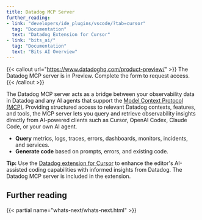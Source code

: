 ```yaml
---
title: Datadog MCP Server
further_reading:
- link: "developers/ide_plugins/vscode/?tab=cursor"
  tag: "Documentation"
  text: "Datadog Extension for Cursor"
- link: "bits_ai/"
  tag: "Documentation"
  text: "Bits AI Overview"
---
```


{{< callout url="https://www.datadoghq.com/product-preview/" >}}
The Datadog MCP server is in Preview. Complete the form to request access.
{{< /callout >}}

The Datadog MCP server acts as a bridge between your observability data in Datadog and any AI agents that support the [Model Context Protocol (MCP)][1]. Providing structured access to relevant Datadog contexts, features, and tools, the MCP server lets you query and retrieve observability insights directly from AI-powered clients such as Cursor, OpenAI Codex, Claude Code, or your own AI agent.

* **Query** metrics, logs, traces, errors, dashboards, monitors, incidents, and services​.
* **Generate code** based on prompts, errors, and existing code.

<div class="alert alert-info"><strong>Tip:</strong> Use the <a href="https://docs.datadoghq.com/developers/ide_plugins/vscode/?tab=cursor">Datadog extension for Cursor</a> to enhance the editor's AI-assisted coding capabilities with informed insights from Datadog. The Datadog MCP server is included in the extension.</div>

## Further reading

{{< partial name="whats-next/whats-next.html" >}}

[1]: https://modelcontextprotocol.io/
[2]: https://github.com/DataDog/
